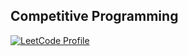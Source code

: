 ## Competitive Programming  
[![LeetCode Profile](https://img.shields.io/badge/LeetCode-Profile-orange?logo=leetcode)](https://leetcode.com/bhumiipande/)

